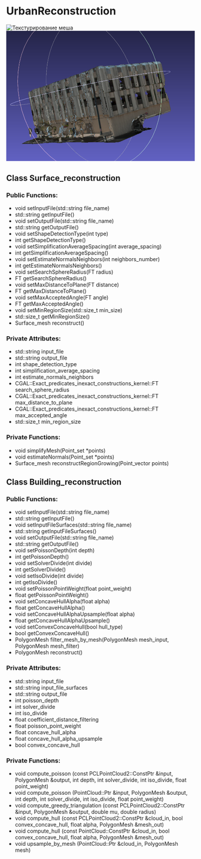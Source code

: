 # UrbanReconstruction

<img src="img/poisson_compare.png" alt="Текстурирование меша">

<img src="img/texturing_mesh.png" alt="Сравнение мешей">

## Class Surface_reconstruction 

### Public Functions:
* void setInputFile(std::string file_name)
* std::string getInputFile()
* void setOutputFile(std::string file_name)
* std::string getOutputFile()
* void setShapeDetectionType(int type)
* int getShapeDetectionType()
* void setSimplificationAverageSpacing(int average_spacing)
* int getSimplificationAverageSpacing()
* void setEstimateNormalsNeighbors(int neighbors_number)
* int getEstimateNormalsNeighbors()
* void setSearchSphereRadius(FT radius)
* FT getSearchSphereRadius()
* void setMaxDistanceToPlane(FT distance)
* FT getMaxDistanceToPlane()
* void setMaxAcceptedAngle(FT angle)
* FT getMaxAcceptedAngle()
* void setMinRegionSize(std::size_t min_size)
* std::size_t getMinRegionSize()
* Surface_mesh reconstruct()

### Private Attributes:
* std::string input_file
* std::string output_file
* int shape_detection_type
* int simplification_average_spacing 
* int estimate_normals_neighbors
* CGAL::Exact_predicates_inexact_constructions_kernel::FT search_sphere_radius
* CGAL::Exact_predicates_inexact_constructions_kernel::FT max_distance_to_plane
* CGAL::Exact_predicates_inexact_constructions_kernel::FT max_accepted_angle
* std::size_t min_region_size

### Private Functions:
* void simplifyMesh(Point_set *points)
* void estimateNormals(Point_set *points)
* Surface_mesh reconstructRegionGrowing(Point_vector points)


## Class Building_reconstruction
### Public Functions:
* void setInputFile(std::string file_name)
* std::string getInputFile()
* void setInputFileSurfaces(std::string file_name)
* std::string getInputFileSurfaces()
* void setOutputFile(std::string file_name)
* std::string getOutputFile()
* void setPoissonDepth(int depth)
* int getPoissonDepth()
* void setSolverDivide(int divide)
* int getSolverDivide()
* void setIsoDivide(int divide)
* int getIsoDivide()
* void setPoissonPointWeight(float point_weight)
* float getPoissonPointWeight()
* void setConcaveHullAlpha(float alpha)
* float getConcaveHullAlpha()
* void setConcaveHullAlphaUpsample(float alpha)
* float getConcaveHullAlphaUpsample()
* void setConvexConcaveHull(bool hull_type)
* bool getConvexConcaveHull()
* PolygonMesh filter_mesh_by_mesh(PolygonMesh mesh_input, PolygonMesh mesh_filter)
* PolygonMesh reconstruct()


### Private Attributes:
* std::string input_file
* std::string input_file_surfaces
* std::string output_file
* int poisson_depth
* int solver_divide
* int iso_divide
* float coefficient_distance_filtering
* float poisson_point_weight
* float concave_hull_alpha
* float concave_hull_alpha_upsample
* bool convex_concave_hull

### Private Functions:
* void compute_poisson (const PCLPointCloud2::ConstPtr &input, PolygonMesh &output,
                    int depth, int solver_divide, int iso_divide, float point_weight)
* void compute_poisson (PointCloud<PointNormal>::Ptr &input, PolygonMesh &output,
                    int depth, int solver_divide, int iso_divide, float point_weight)
* void compute_greedy_triangulation (const PCLPointCloud2::ConstPtr &input, PolygonMesh &output,
                                double mu, double radius)
* void compute_hull (const PCLPointCloud2::ConstPtr &cloud_in,
                    bool convex_concave_hull,
                    float alpha,
                    PolygonMesh &mesh_out)
* void compute_hull (const PointCloud<PointXYZ>::ConstPtr &cloud_in,
                    bool convex_concave_hull,
                    float alpha,
                    PolygonMesh &mesh_out)
* void upsample_by_mesh (PointCloud<PointXYZ>::Ptr &cloud_in, PolygonMesh mesh)





